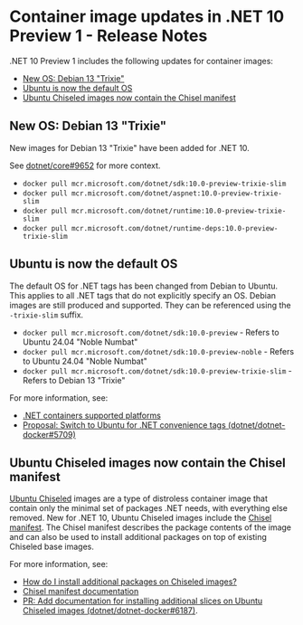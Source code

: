 # Container image updates in .NET 10 Preview 1 - Release Notes

.NET 10 Preview 1 includes the following updates for container images:

- [New OS: Debian 13 "Trixie"](#new-os-debian-13-trixie)
- [Ubuntu is now the default OS](#ubuntu-is-now-the-default-os)
- [Ubuntu Chiseled images now contain the Chisel manifest](#ubuntu-chiseled-images-now-contain-the-chisel-manifest)

## New OS: Debian 13 "Trixie"

New images for Debian 13 "Trixie" have been added for .NET 10.

See [dotnet/core#9652](https://github.com/dotnet/core/issues/9652) for more context.

- `docker pull mcr.microsoft.com/dotnet/sdk:10.0-preview-trixie-slim`
- `docker pull mcr.microsoft.com/dotnet/aspnet:10.0-preview-trixie-slim`
- `docker pull mcr.microsoft.com/dotnet/runtime:10.0-preview-trixie-slim`
- `docker pull mcr.microsoft.com/dotnet/runtime-deps:10.0-preview-trixie-slim`

## Ubuntu is now the default OS

The default OS for .NET tags has been changed from Debian to Ubuntu.
This applies to all .NET tags that do not explicitly specify an OS.
Debian images are still produced and supported.
They can be referenced using the `-trixie-slim` suffix.

- `docker pull mcr.microsoft.com/dotnet/sdk:10.0-preview` - Refers to Ubuntu 24.04 "Noble Numbat"
- `docker pull mcr.microsoft.com/dotnet/sdk:10.0-preview-noble` - Refers to Ubuntu 24.04 "Noble Numbat"
- `docker pull mcr.microsoft.com/dotnet/sdk:10.0-preview-trixie-slim` - Refers to Debian 13 "Trixie"

For more information, see:
- [.NET containers supported platforms](https://github.com/dotnet/dotnet-docker/blob/main/documentation/supported-platforms.md)
- [Proposal: Switch to Ubuntu for .NET convenience tags (dotnet/dotnet-docker#5709)](https://github.com/dotnet/dotnet-docker/discussions/5709)

## Ubuntu Chiseled images now contain the Chisel manifest

[Ubuntu Chiseled](https://github.com/dotnet/dotnet-docker/edit/main/documentation/ubuntu-chiseled.md) images are a type of distroless container image that contain only the minimal set of packages .NET needs, with everything else removed. New for .NET 10, Ubuntu Chiseled images include the [Chisel manifest].
The Chisel manifest describes the package contents of the image and can also be used to install additional packages on top of existing Chiseled base images.

For more information, see:
- [How do I install additional packages on Chiseled images?](https://github.com/dotnet/dotnet-docker/blob/main/documentation/ubuntu-chiseled.md#how-do-i-install-additional-packages-on-chiseled-images)
- [Chisel manifest documentation][Chisel manifest]
- [PR: Add documentation for installing additional slices on Ubuntu Chiseled images (dotnet/dotnet-docker#6187)](https://github.com/dotnet/dotnet-docker/pull/6187).

[Chisel manifest]: https://discourse.ubuntu.com/t/chisel-manifest-is-supported-in-newly-released-v1-0-0/48944
